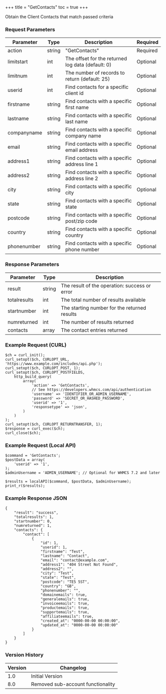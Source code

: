 +++
title = "GetContacts"
toc = true
+++

Obtain the Client Contacts that match passed criteria

### Request Parameters

| Parameter | Type | Description | Required |
| --------- | ---- | ----------- | -------- |
| action | string | "GetContacts" | Required |
| limitstart | int | The offset for the returned log data (default: 0) | Optional |
| limitnum | int | The number of records to return (default: 25) | Optional |
| userid | int | Find contacts for a specific client id | Optional |
| firstname | string | Find contacts with a specific first name | Optional |
| lastname | string | Find contacts with a specific last name | Optional |
| companyname | string | Find contacts with a specific company name | Optional |
| email | string | Find contacts with a specific email address | Optional |
| address1 | string | Find contacts with a specific address line 1 | Optional |
| address2 | string | Find contacts with a specific address line 2 | Optional |
| city | string | Find contacts with a specific city | Optional |
| state | string | Find contacts with a specific state | Optional |
| postcode | string | Find contacts with a specific post/zip code | Optional |
| country | string | Find contacts with a specific country | Optional |
| phonenumber | string | Find contacts with a specific phone number | Optional |

### Response Parameters

| Parameter | Type | Description |
| --------- | ---- | ----------- |
| result | string | The result of the operation: success or error |
| totalresults | int | The total number of results available |
| startnumber | int | The starting number for the returned results |
| numreturned | int | The number of results returned |
| contacts | array | The contact entries returned |


### Example Request (CURL)

```
$ch = curl_init();
curl_setopt($ch, CURLOPT_URL, 'https://www.example.com/includes/api.php');
curl_setopt($ch, CURLOPT_POST, 1);
curl_setopt($ch, CURLOPT_POSTFIELDS,
    http_build_query(
        array(
            'action' => 'GetContacts',
            // See https://developers.whmcs.com/api/authentication
            'username' => 'IDENTIFIER_OR_ADMIN_USERNAME',
            'password' => 'SECRET_OR_HASHED_PASSWORD',
            'userid' => '1',
            'responsetype' => 'json',
        )
    )
);
curl_setopt($ch, CURLOPT_RETURNTRANSFER, 1);
$response = curl_exec($ch);
curl_close($ch);
```


### Example Request (Local API)

```
$command = 'GetContacts';
$postData = array(
    'userid' => '1',
);
$adminUsername = 'ADMIN_USERNAME'; // Optional for WHMCS 7.2 and later

$results = localAPI($command, $postData, $adminUsername);
print_r($results);
```


### Example Response JSON

```
{
    "result": "success",
    "totalresults": 1,
    "startnumber": 0,
    "numreturned": 1,
    "contacts": {
        "contact": [
            {
                "id": 1,
                "userid": 1,
                "firstname": "Test",
                "lastname": "Contact",
                "email": "contact@example.com",
                "address1": "404 Street Not Found",
                "address2": "",
                "city": "Test",
                "state": "Test",
                "postcode": "TE5 5ST",
                "country": "GB",
                "phonenumber": "",
                "domainemails": true,
                "generalemails": true,
                "invoiceemails": true,
                "productemails": true,
                "supportemails": true,
                "affiliateemails": true,
                "created_at": "0000-00-00 00:00:00",
                "updated_at": "0000-00-00 00:00:00"
            }
        ]
    }
}
```


### Version History

| Version | Changelog |
| ------- | --------- |
| 1.0 | Initial Version |
| 8.0 | Removed sub-account functionality |

